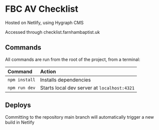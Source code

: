 # FBC AV Checklist

Hosted on Netlify, using Hygraph CMS

Accessed through checklist.farnhambaptist.uk

## Commands

All commands are run from the root of the project, from a terminal:

| Command                   | Action                                           |
| :------------------------ | :----------------------------------------------- |
| `npm install`             | Installs dependencies                            |
| `npm run dev`             | Starts local dev server at `localhost:4321`      |

## Deploys

Committing to the repository main branch will automatically trigger a new build in Netlify
